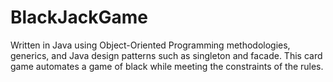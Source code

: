 # BlackJackGame
Written in Java using Object-Oriented Programming methodologies, generics, and Java design patterns such as singleton and facade. This card game automates a game of black while meeting the constraints of the rules.
